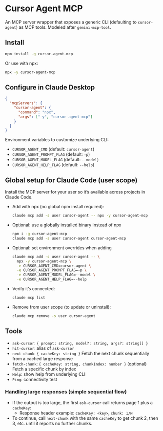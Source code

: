 # Cursor Agent MCP

An MCP server wrapper that exposes a generic CLI (defaulting to `cursor-agent`) as MCP tools. Modeled after `gemini-mcp-tool`.

## Install

```bash
npm install -g cursor-agent-mcp
```

Or use with npx:

```bash
npx -y cursor-agent-mcp
```

## Configure in Claude Desktop

```json
{
  "mcpServers": {
    "cursor-agent": {
      "command": "npx",
      "args": ["-y", "cursor-agent-mcp"]
    }
  }
}
```

Environment variables to customize underlying CLI:
- `CURSOR_AGENT_CMD` (default: `cursor-agent`)
- `CURSOR_AGENT_PROMPT_FLAG` (default: `-p`)
- `CURSOR_AGENT_MODEL_FLAG` (default: `--model`)
- `CURSOR_AGENT_HELP_FLAG` (default: `--help`)

## Global setup for Claude Code (user scope)

Install the MCP server for your user so it’s available across projects in Claude Code.

- Add with npx (no global npm install required):
  ```bash
  claude mcp add -s user cursor-agent -- npx -y cursor-agent-mcp
  ```

- Optional: use a globally installed binary instead of npx
  ```bash
  npm i -g cursor-agent-mcp
  claude mcp add -s user cursor-agent cursor-agent-mcp
  ```

- Optional: set environment overrides when adding
  ```bash
  claude mcp add -s user cursor-agent -- \
    npx -y cursor-agent-mcp \
    -e CURSOR_AGENT_CMD=cursor-agent \
    -e CURSOR_AGENT_PROMPT_FLAG=-p \
    -e CURSOR_AGENT_MODEL_FLAG=--model \
    -e CURSOR_AGENT_HELP_FLAG=--help
  ```

- Verify it’s connected:
  ```bash
  claude mcp list
  ```

- Remove from user scope (to update or uninstall):
  ```bash
  claude mcp remove -s user cursor-agent
  ```

## Tools
- `ask-cursor`: `{ prompt: string, model?: string, args?: string[] }`
- `hit-cursor`: alias of `ask-cursor`
- `next-chunk`: `{ cacheKey: string }` Fetch the next chunk sequentially from a cached large response
- `fetch-chunk`: `{ cacheKey: string, chunkIndex: number }` (optional) Fetch a specific chunk by index
- `Help`: show help from underlying CLI
- `Ping`: connectivity test

### Handling large responses (simple sequential flow)

- If the output is too large, the first `ask-cursor` call returns page 1 plus a `cacheKey`:
  - Response header example: `cacheKey: <key>`, `chunk: 1/N`
- To continue, call `next-chunk` with the same `cacheKey` to get chunk 2, then 3, etc. until it reports no further chunks.

